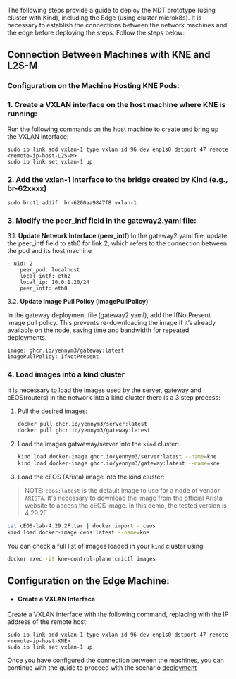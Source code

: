 The following steps provide a guide to deploy the NDT prototype (using cluster with Kind), including the Edge (using cluster microk8s). It is necessary to establish the connections between the network machines and the edge before deploying the steps. Follow the steps below:

## Connection Between Machines with KNE and L2S-M
### Configuration on the Machine Hosting KNE Pods:

### 1. Create a VXLAN interface on the host machine where KNE is running:

Run the following commands on the host machine to create and bring up the VXLAN interface:

```
sudo ip link add vxlan-1 type vxlan id 96 dev enp1s0 dstport 47 remote <remote-ip-host-L2S-M>
sudo ip link set vxlan-1 up
```

### 2. Add the vxlan-1 interface to the bridge created by Kind (e.g., br-62xxxx)
```
sudo brctl addif  br-6200aa9847f8 vxlan-1 
```

### 3. Modify the peer_intf field in the gateway2.yaml file:

3.1.  **Update Network Interface (peer_intf)**
In the gateway2.yaml file, update the peer_intf field to eth0 for link 2, which refers to the connection between the pod and its host machine

```
- uid: 2
    peer_pod: localhost
    local_intf: eth2
    local_ip: 10.0.1.20/24
    peer_intf: eth0
```
3.2.  **Update Image Pull Policy (imagePullPolicy)**

In the gateway deployment file (gateway2.yaml), add the IfNotPresent image pull policy. This prevents re-downloading the image if it’s already available on the node, saving time and bandwidth for repeated deployments.
```
image: ghcr.io/yennym3/gateway:latest
imagePullPolicy: IfNotPresent
```
### 4. Load images into a kind cluster
It is necessary to load the images used by the server, gateway and cEOS(routers) in the network into a kind cluster there is a 3 step process:

1. Pull the desired images:

    ```bash
    docker pull ghcr.io/yennym3/server:latest
    docker pull ghcr.io/yennym3/gateway:latest
    ```

2. Load the images gatweway/server into the `kind` cluster:

    ```bash
    kind load docker-image ghcr.io/yennym3/server:latest --name=kne
    kind load docker-image ghcr.io/yennym3/gateway:latest --name=kne
    ```

3. Load the cEOS (Arista) image into the kind cluster:

> NOTE: `ceos:latest` is the default image to use for a node of vendor
> `ARISTA`. It's necessary to download the image from the official Arista website to access the cEOS image. In this demo, the tested version is 4.29.2F


```bash
cat cEOS-lab-4.29.2F.tar | docker import - ceos
kind load docker-image ceos:latest --name=kne
```

You can check a full list of images loaded in your `kind` cluster using:

```bash
docker exec -it kne-control-plane crictl images
```

## Configuration on the Edge Machine:
- #### Create a VXLAN Interface

Create a VXLAN interface with the following command, replacing <remote-ip> with the IP address of the remote host:
```
sudo ip link add vxlan-1 type vxlan id 96 dev enp1s0 dstport 47 remote  <remote-ip-host-KNE>
sudo ip link set vxlan-1 up
```
    
Once you have configured the connection between the machines, you can continue with the guide to proceed with the scenario [deployment](/README.md#scenario-deployment-on-machines-with-kne-and-l2s-m)

